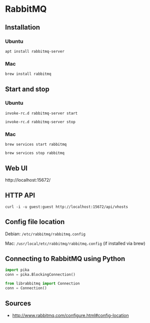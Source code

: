 # RabbitMQ

## Installation

### Ubuntu

`apt install rabbitmq-server`

### Mac

`brew install rabbitmq`

## Start and stop
 
### Ubuntu

`invoke-rc.d rabbitmq-server start`

`invoke-rc.d rabbitmq-server stop`

### Mac

`brew services start rabbitmq`

`brew services stop rabbitmq`

## Web UI

http://localhost:15672/

## HTTP API

`curl -i -u guest:guest http://localhost:15672/api/vhosts`

## Config file location

Debian: `/etc/rabbitmq/rabbitmq.config`

Mac: `/usr/local/etc/rabbitmq/rabbitmq.config` (if installed via brew)

 ## Connecting to RabbitMQ using Python
 
 ```python
 import pika
 conn = pika.BlockingConnection()
 ```
 
 ```python
 from librabbitmq import Connection
 conn = Connection()
 ```

## Sources

- http://www.rabbitmq.com/configure.html#config-location
